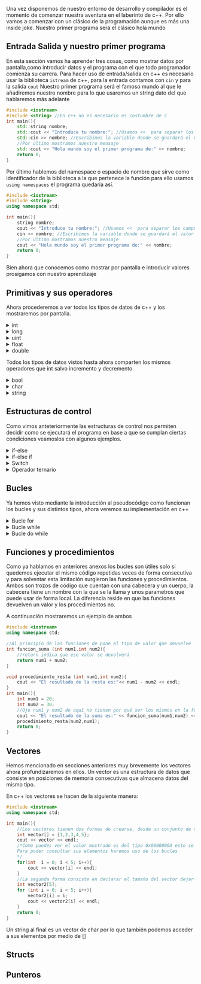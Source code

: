 Una vez disponemos de nuestro entorno de desarrollo y compilador es el momento de comenzar nuestra aventura en el laberinto de c++.
Por ello vamos a comenzar con un clásico de la programación aunque es más una inside joke.
Nuestro primer programa será el clásico hola mundo
## Entrada Salida y nuestro primer programa
En esta sección vamos ha aprender tres cosas, como mostrar datos por pantalla,como introducir datos y el programa con el que todo programador comienza su carrera.
Para hacer uso de entrada/salida en c++ es necesario usar la biblioteca `istream` de c++, para la entrada contamos con `cin` y para la salida `cout`
Nuestro primer programa será el famoso mundo al que le añadiremos nuestro nombre para lo que usaremos un string dato del que hablaremos más adelante
```cpp
#include <iostream>
#include <string> //En c++ no es necesario es costumbre de c
int main(){
    std::string nombre;
    std::cout << "Introduce tu nombre:"; //Usamos <<  para separar los campos que se mostrarán por pantalla cuando tenemos varios
    std::cin >> nombre; //Escribimos la variable donde se guardará el valor
    //Por último mostramos nuestro mensaje
    std::cout << "Hola mundo soy el primer programa de:" << nombre;  
    return 0;
}
``` 

Por último hablemos del namespace o espacio de nombre que sirve como identificador de la biblioteca a la que pertenece la función para ello usamos `using namespaces` el programa quedaría así.
```cpp
#include <iostream>
#include <string>
using namespace std;

int main(){
    string nombre;
    cout << "Introduce tu nombre:"; //Usamos <<  para separar los campos que se mostrarán por pantalla cuando tenemos varios
    cin >> nombre; //Escribimos la variable donde se guardará el valor
    //Por último mostramos nuestro mensaje
    cout << "Hola mundo soy el primer programa de:" << nombre;  
    return 0;
}
``` 
Bien ahora que conocemos como mostrar por pantalla e introducir valores prosigamos con nuestro aprendizaje

## Primitivas y sus operadores
Ahora procederemos a ver todos los tipos de datos de c++ y los mostraremos por pantalla.

<details>
<summary>int</summary>

Este tipo de dato nos permite almacenar valores enteros tanto positivos como negativos con 4 bytes para representar valores

**Operadores**
- Suma +
- Resta -
- Multiplicación *
- División /
- Incremento ++ : Aumenta el valor de la variable en una unidad, hay dos tipos preincremento (Se realiza primero el incremento y luego la acción) y postincremento (Se realiza primero la acción y luego el incremento)
- Decremento -- : Lo mismo pero disminuye
- Auto operador operador= : Aplica sobre la variable el operador por ejemplo x = 10; x+=15; x sería 25 se puede hacer con el resto de operadores
- Módulo % : Si bien todos estamos familiarizados con las operaciones anteriores, la operación módulo puede resultar rara para vosotros, sin embargo, es una operación con la que estais familiarizados ya que no es más que el resto de una división. Por ejemplo 3 % 2 = 1

</details>

<details>
<summary>long</summary>
Es igual que el anterior solo que cuenta con 8 bytes de representación (solo en linux)
</details>

<details>
<summary>uint</summary>
Es un entero sin signo ya que los datos anteriores utiliza un bit para determinar si el número es positivo o negativo, aumentando así el valor máximo que se puede almacenar.
</details>

<details>
<summary>float</summary>
Esta primitiva permite almacenar números decimales con 4 bytes de representación
</details>

<details>
<summary>double</summary>
Es igual que el float solo que usa 8 bytes de representación
</details>

Todos los tipos de datos vistos hasta ahora comparten los mismos operadores que int salvo incremento y decremento

<details>
<summary>bool</summary>

Almacena un valor booleano es decir un bit que guarda un 1 si es verdaderos y un 0 si es falso, nos permite hacer uso de las estructuras de control, los valores que usa son true y false.

**Operadores**
- Union || : Devuelve verdadero si alguno de los elementos es verdadero y falso si todos son falsos por ejemplo a || b devolverá verdador si a,b o ambos son verdaderos
- Intersección && : Devuelve verdadero si todos los elementos son verdaderos y falso si al menos uno de ellos es falso por ejemplo a && b devolverá verdadero sí y solo sí a y b son verdaderos
- Negación ! : Invierte el valor de verdad de un boleano por ejemplo !true = false 
- Igualdad == : Devuelve verdadero si ambos valores son iguales
- Desigualdad != : Devuelve verdadero si ambos valores son distintos

</details>

<details>
<summary>char</summary>

Permite almacenar un carácter del código ASCII como pueden ser letras números o caracteres especiales como ? o !.
Internamente un carácter es un número entero que tiene un valor asociado [ASCII](https://elcodigoascii.com.ar) en este enlace puedes consultar las equivalencias.

```cpp
#include <iostream>
using namespace std;

int main(){
    char caracter1;
    char caracter2;
    //Forma 1 de almacenar
    caracter1 = 'a';
    //Forma 2 de almacenar
    caracter2 = 97;
    //Ambos almacenan lo mismo
    if (caracter1 == caracter2){
        cout << "Ambos caracteres son iguales\n";
    }else{
        cout << "Ambos caracteres no son iguales";
    }
}
```

</details>

<details>
<summary>string</summary>
Los caracteres están muy bien pero las palabras son un conjunto de estos por ello se vió en la necesidad de crear una estructura que almacena conjuntos de caracteres.
Una cadena puede estar compuesta de un solo caracter

**Operadores**
- length() : Muestra la longitud de la cadena
- at(posicion) : Muestra el caracter en la posición dada (Recuerda empezamos desde 0)
- +/append() : Ambos métodos añaden una cadena al final de la cadena
- substr(posicion_inical,longitud) : Obtiene una subcadena que comienza en la posición inicial y coge tantos caracteres como longitud.
- find(cadena) : Devuelve la posición de la primera ocurrancia de la cadena
- replace(pos,cont,str) : Sustituyes una cantidad cont de caracteres por la cadena str
- insert(pos,str) : introduce la cadena str en la posición pos 
- erase(pos) : Borra todos los caracteres a partir de la posición pos, sino se incluye pos lo borra entero

Todos estos métodos se invocan de la forma str.metodo()
</details>

## Estructuras de control
Como vimos anteteriormente las estructuras de control nos permiten decidir como se ejecutará el programa en base a que se cumplan ciertas condiciones veamoslos con algunos ejemplos.

<details>
<summary >if-else</summary>

Tomaremos un número entero y estableceremos un rango si se incluye en el rango mostraremos un mensaje de victoria sino de derrota.
```cpp
#include <iostream>
using namespace std;

int main(){
    int valor;
    cout << "Introduce el valor entero:"; cin >> valor;
    if (valor > 10){
        cout << "Enhorabuena has ganado";
    }else{
        cout << "Lo siento has perdido";
    }
    return 0;
}
```

</details>
<details>
<summary>if-else if</summary>

Ahora vamos a expandir un poco el programa para utilizar multiples condiciones independientes.Para ello programaremos las operaciones de una calculadora.
```cpp
#include<iostream>
using namespace std;

int main(){
    int valor1,valor2;
    char operador;
    cout << "Introduzca el primer valor de la operación:"; cin >> valor1;
    cout << "Introduzca el segundo valor de la operación:"; cin >> valor2;
    cout << "Introduzca el operador, dispone de +,-,*,/:"; cin >> operador;
    if(operador == '+'){
        cout << "Realizando la operación " << operador << " con resultado = " << valor1+valor2;
    }else if(operador == '-'){
        cout << "Realizando la operación " << operador << " con resultado = " << valor1-valor2;
    }else if(operador == '*'){
        cout << "Realizando la operación " << operador << " con resultado = " << valor1*valor2;
    }else if(operador == '/'){
        cout << "Realizando la operación" << operador << " con resultado = " << valor1/valor2;
    }else{
        cout << "Operador no reconocido";
    }
    return 0;
}
```

</details>

<details>
<summary>Switch</summary>

Ahora vamos a mostrar el caso del switch para ello vamos a realizar el caso anterior pero por medio de la estructura switch.
```cpp
#include<iostream>
using namespace std;

int main(){
    int valor1,valor2;
    char operador;
    cout << "Introduzca el primer valor de la operación:"; cin >> valor1;
    cout << "Introduzca el segundo valor de la operación:"; cin >> valor2;
    cout << "Introduzca el operador, dispone de +,-,*,/:"; cin >> operador;
    switch (operador){
        case '+':
            cout << "Realizando la operación " << operador << " con resultado = " << valor1+valor2;
            break;
        case '-':
            cout << "Realizando la operación " << operador << " con resultado = " << valor1-valor2;
            break;
        case '*':
            cout << "Realizando la operación " << operador << " con resultado = " << valor1*valor2;
            break;
        case '/':
            cout << "Realizando la operación" << operador << " con resultado = " << valor1/valor2;
            break;
        default:
            cout << "Operador no reconocido";
    }
    return 0;
}
```

</details>

<details>
<summary>Operador ternario</summary>

Por último hay otra forma de escribir las condiciones para hacer asignaciones o variaciones de valores que es más legible que el típico if-else, este es el operador ternario que tiene 3 partes principales la condición caso verdadero y caso falso.
```cpp
#include <iostream>
using namespace std;

int main(){
    //forma tradicional 
    int valor1 = 20;
    int max = 30;
    if (valor1 > max){
        max = valor1;
    }
    cout << max << endl;
    valor1 = 40;
    //Con ternario
    max = valor1 > max? valor1:max;
    cout << max << endl;
}
```
</details>

## Bucles
Ya hemos visto mediante la introducción al pseudocódigo como funcionan los bucles y sus distintos tipos, ahora veremos su implementación en c++

<details>
<summary>Bucle for</summary>

Es el equivalente al bucle para por lo que cuenta con contador,condición y aumento.
Ahora haremos un contador del 1 al 10
```cpp
#include <iostream>
using namespace std;

int main(){
    for (int i = 1; i <= 10;i++){
        cout << i << endl;
    }
    return 0;
}
```
</details>

<details>
<summary>Bucle while</summary>

Es el equivalente al bucle mientras, usaremos el mismo ejemplo.
```cpp
#include <iostream>
using namespace std;

int main(){
    int i = 1;
    while (i <= 10){
        cout << i++ << endl; 
    }
    return 0;
}
```
</details>

<details>
<summary>Bucle do while</summary>

Este bucle tiene una peculiaridad que los otros no y es que aunque la condición se haya cumplido antes de iniciar el bucle se ejecutará al menos una vez
```cpp
#include <iostream>
using namespace std;

int main(){
    for (int i = 11; i <= 10; i++){
        cout << "Ejecutando bucle for" << endl;
    }
    int i = 11;
    do{
        cout << "Ejecutando bucle do while" << endl;
    }while(i <= 10);
}
```

Además de los tipos de bucles te voy a presentar una directiva que pese a que no comparto su uso no puedo negar su utilidad. Este es la directiva `break` la cual nos permite terminar la ejecución de un bucle, usualmente se usa dentro de una sentencia if y por esto digo que no recomiendo su uso ya que se puede utilizar como condición de parada en el bucle sin necesidad de usar break
</details>

## Funciones y procedimientos
Como ya hablamos en anteriores anexos los bucles son útiles solo si quedemos ejecutar el mismo código repetidas veces de forma consecutiva y para solventar esta limitación surgieron las funciones y procedimientos.
Ambos son trozos de código que cuentan con una cabecera y un cuerpo, la cabecera tiene un nombre con la que se la llama y unos parametros que puede usar de forma local. La diferencia reside en que las funciones devuelven un valor y los procedimientos no.

A continuación mostraremos un ejemplo de ambos
```cpp
#include <iostream>
using namespace std;

//Al principio de las funciones de pone el tipo de valor que devuelve
int funcion_suma (int num1,int num2){
    //return indica que ese valor se devolverá
    return num1 + num2;
}

void procedimiento_resta (int num1,int num2){
    cout << "El resultado de la resta es:"<< num1 - num2 << endl;
}
int main(){
    int num1 = 20;
    int num2 = 30;
    //Ojo num1 y num2 de aquí no tienen por qué ser los mismos en la función ya que no estan en su alcance dependerá del orden en el que se manden fijate en la ejecución
    cout << "El resultado de la suma es:" << funcion_suma(num1,num2) << endl;
    procedimiento_resta(num2,num1);
    return 0;
}
```

## Vectores
Hemos mencionado en secciones anteriores muy brevemente los vectores ahora profundizaremos en ellos.
Un vector es una estructura de datos que consiste en posiciones de memoria consecutivas que almacena datos del mismo tipo.

En c++ los vectores se hacen de la siguiente manera:
```cpp
#include <iostream>
using namespace std;

int main(){
    //Los vectores tienen dos formas de crearse, desde un conjunto de datos o creandolo vacío
    int vector[] = {1,2,3,4,5};
    cout << vector << endl;
    /*Como puedes ver el valor mostrado es del tipo 0x0000000A esto se debe a que un vector almacena una posición de memoria.
    Para poder consultar sus elementos haremos uso de los bucles
    */
    for(int  i = 0; i < 5; i++){
        cout << vector[i] << endl;
    }
    //La segunda forma consiste en declarar el tamaño del vector dejarlo vacío e ir rellenandolo a lo largo de la ejecución
    int vector2[5];
    for (int i = 0; i < 5; i++){
        vector2[i] = i;
        cout << vector2[i] << endl;
    }
    return 0;
}
```

Un string al final es un vector de char por lo que también podemos acceder a sus elementos por medio de []

## Structs

## Punteros